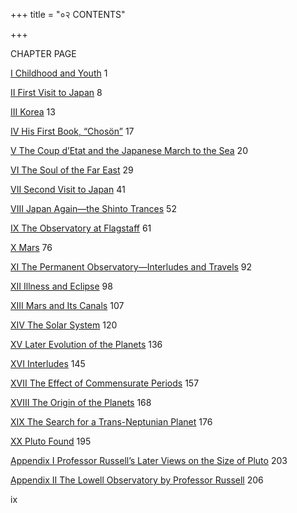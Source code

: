 +++
title = "०२ CONTENTS"

+++

CHAPTER PAGE

[I Childhood and Youth](#c1) 1

[II First Visit to Japan](#c2) 8

[III Korea](#c3) 13

[IV His First Book, “Chosön”](#c4) 17

[V The Coup d’Etat and the Japanese March to the Sea](#c5) 20

[VI The Soul of the Far East](#c6) 29

[VII Second Visit to Japan](#c7) 41

[VIII Japan Again—the Shinto Trances](#c8) 52

[IX The Observatory at Flagstaff](#c9) 61

[X Mars](#c10) 76

[XI The Permanent Observatory—Interludes and Travels](#c11) 92

[XII Illness and Eclipse](#c12) 98

[XIII Mars and Its Canals](#c13) 107

[XIV The Solar System](#c14) 120

[XV Later Evolution of the Planets](#c15) 136

[XVI Interludes](#c16) 145

[XVII The Effect of Commensurate Periods](#c17) 157

[XVIII The Origin of the Planets](#c18) 168

[XIX The Search for a Trans-Neptunian Planet](#c19) 176

[XX Pluto Found](#c20) 195

[ Appendix I Professor Russell’s Later Views on the Size of Pluto](#c21) 203

[ Appendix II The Lowell Observatory by Professor Russell](#c22) 206

ix
